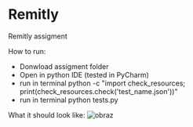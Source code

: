 # Remitly
Remitly assigment

How to run:
- Donwload assigment folder
- Open in python IDE (tested in PyCharm)
- run in terminal python -c "import check_resources; print(check_resources.check('test_name.json'))"
- run in terminal python tests.py

  
What it should look like:
![obraz](https://github.com/pawelsurdyka/Remitly/assets/115299068/dcc972c1-8a71-4440-87c7-313b2332638c)
